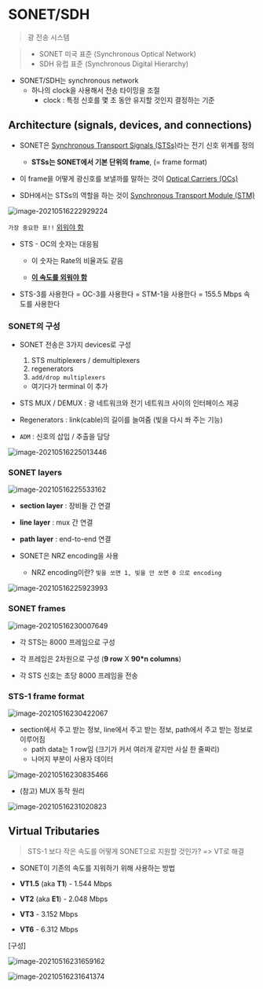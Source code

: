 # SONET/SDH

> 광 전송 시스템

> - SONET 미국 표준 (Synchronous Optical Network)
> - SDH 유럽 표준 (Synchronous Digital Hierarchy)

- SONET/SDH는 synchronous network
  - 하나의 clock을 사용해서 전송 타이밍을 조절
    - clock : 특정 신호를 몇 초 동안 유지할 것인지 결정하는 기준



## Architecture (signals, devices, and connections)

- SONET은 <u>Synchronous Transport Signals (STSs)</u>라는 전기 신호 위계를 정의
  - **STSs는 SONET에서 기본 단위의 frame**, (= frame format)

- 이 frame을 어떻게 광신호를 보낼까를 말하는 것이 <u>Optical Carriers (OCs)</u>



- SDH에서는 STSs의 역할을 하는 것이 <u>Synchronous Transport Module (STM)</u>





![image-20210516222929224](18_SONET_SDH.assets/image-20210516222929224.png)

`가장 중요한 표!!` <u>외워야 함</u>

- STS - OC의 숫자는 대응됨

  - 이 숫자는 Rate의 비율과도 같음

  - <u>**이 속도를 외워야 함**</u>

- STS-3를 사용한다 = OC-3를 사용한다 = STM-1을 사용한다 = 155.5 Mbps 속도를 사용한다



### SONET의 구성

- SONET 전송은 3가지 devices로 구성

  1. STS multiplexers / demultiplexers
  2. regenerators
  3. `add/drop multiplexers`

  - 여기다가 terminal 이 추가



- STS MUX / DEMUX : 광 네트워크와 전기 네트워크 사이의 인터페이스 제공
- Regenerators : link(cable)의 길이를 늘여줌 (빛을 다시 쏴 주는 기능)

- `ADM` : 신호의 삽입 / 추출을 담당

![image-20210516225013446](18_SONET_SDH.assets/image-20210516225013446.png)



### SONET layers

![image-20210516225533162](18_SONET_SDH.assets/image-20210516225533162.png)

- **section layer** : 장비들 간 연결
- **line layer** : mux 간 연결
- **path layer** : end-to-end 연결



- SONET은 NRZ encoding을 사용
  - NRZ encoding이란? `빛을 쏘면 1, 빛을 안 쏘면 0 으로 encoding`



![image-20210516225923993](18_SONET_SDH.assets/image-20210516225923993.png)





### SONET frames

![image-20210516230007649](18_SONET_SDH.assets/image-20210516230007649.png)

- 각 STS는 8000 프레임으로 구성
- 각 프레임은 2차원으로 구성 (**9 row** X **90*n columns**)



- 각 STS 신호는 초당 8000 프레임을 전송



### STS-1 frame format

![image-20210516230422067](18_SONET_SDH.assets/image-20210516230422067.png)

- section에서 주고 받는 정보, line에서 주고 받는 정보, path에서 주고 받는 정보로 이루어짐
  - path data는 1 row임 (크기가 커서 여러개 같지만 사실 한 줄짜리)
  - 나머지 부분이 사용자 데이터

![image-20210516230835466](18_SONET_SDH.assets/image-20210516230835466.png)



- (참고) MUX 동작 원리

![image-20210516231020823](18_SONET_SDH.assets/image-20210516231020823.png)





## Virtual Tributaries

> STS-1 보다 작은 속도를 어떻게 SONET으로 지원할 것인가? => VT로 해결

- SONET이 기존의 속도를 지워하기 위해 사용하는 방법



- **VT1.5** (aka **T1**) - 1.544 Mbps
- **VT2** (aka **E1**) - 2.048 Mbps
- **VT3** - 3.152 Mbps
- **VT6** - 6.312 Mbps



[구성]

![image-20210516231659162](18_SONET_SDH.assets/image-20210516231659162.png)

![image-20210516231641374](18_SONET_SDH.assets/image-20210516231641374.png)